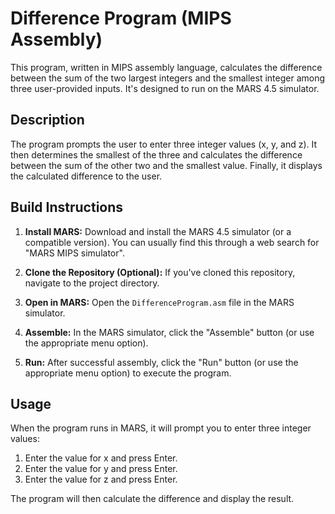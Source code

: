 # Difference Program (MIPS Assembly)

This program, written in MIPS assembly language, calculates the difference between the sum of the two largest integers and the smallest integer among three user-provided inputs.  It's designed to run on the MARS 4.5 simulator.

## Description

The program prompts the user to enter three integer values (x, y, and z). It then determines the smallest of the three and calculates the difference between the sum of the other two and the smallest value. Finally, it displays the calculated difference to the user.

## Build Instructions

1.  **Install MARS:** Download and install the MARS 4.5 simulator (or a compatible version).  You can usually find this through a web search for "MARS MIPS simulator".

2.  **Clone the Repository (Optional):** If you've cloned this repository, navigate to the project directory.

3.  **Open in MARS:** Open the `DifferenceProgram.asm` file in the MARS simulator.

4.  **Assemble:** In the MARS simulator, click the "Assemble" button (or use the appropriate menu option).

5.  **Run:** After successful assembly, click the "Run" button (or use the appropriate menu option) to execute the program.

## Usage

When the program runs in MARS, it will prompt you to enter three integer values:

1.  Enter the value for x and press Enter.
2.  Enter the value for y and press Enter.
3.  Enter the value for z and press Enter.

The program will then calculate the difference and display the result.


